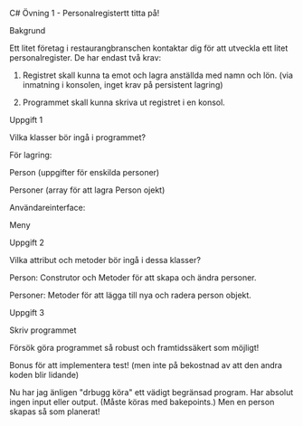 C# Övning 1 - Personalregistertt titta på!


Bakgrund

Ett litet företag i restaurangbranschen kontaktar dig för att utveckla ett litet personalregister. De har endast två krav:

1. Registret skall kunna ta emot och lagra anställda med namn och lön. (via inmatning i konsolen, inget krav på persistent lagring)

2. Programmet skall kunna skriva ut registret i en konsol.


Uppgift 1

Vilka klasser bör ingå i programmet?

För lagring:

Person (uppgifter för enskilda personer)

Personer (array för att lagra Person ojekt)

Användareinterface:

Meny


Uppgift 2

Vilka attribut och metoder bör ingå i dessa klasser?

Person: Construtor och Metoder för att skapa och ändra personer.

Personer: Metoder för att lägga till nya och radera person objekt.


Uppgift 3

Skriv programmet


Försök göra programmet så robust och framtidssäkert som möjligt!

Bonus för att implementera test! (men inte på bekostnad av att den andra koden blir lidande)


Nu har jag änligen "drbugg köra" ett vädigt begränsad program. Har absolut ingen input eller output. (Måste köras med bakepoints.)
Men en person skapas så som planerat!